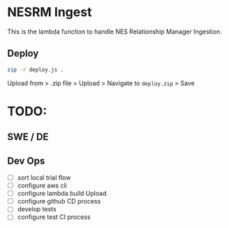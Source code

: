 # NESRM Ingest

This is the lambda function to handle NES Relationship Manager Ingestion.

## Deploy

```bash
zip -r deploy.js .
```

Upload from > .zip file > Upload > Navigate to `deploy.zip` > Save


# TODO:
## SWE / DE

## Dev Ops
- [ ] sort local trial flow
- [ ] configure aws cli
- [ ] configure lambda build Upload
- [ ] configure github CD process
- [ ] develop tests
- [ ] configure test CI process
